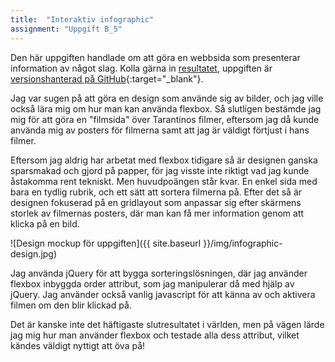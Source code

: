 ```yaml
---
title:  "Interaktiv infographic"
assignment: "Uppgift B_5"
---
```


Den här uppgiften handlade om att göra en webbsida som presenterar information av något slag. Kolla gärna in [resultatet](http://jarnehall.github.io/infographic), uppgiften är [versionshanterad på GitHub](https://github.com/jarnehall/infographic){:target="_blank"}.<!--more-->

Jag var sugen på att göra en design som använde sig av bilder, och jag ville också lära mig om hur man kan använda flexbox. Så slutligen bestämde jag mig för att göra en "filmsida" över Tarantinos filmer, eftersom jag då kunde använda mig av posters för filmerna samt att jag är väldigt förtjust i hans filmer.

Eftersom jag aldrig har arbetat med flexbox tidigare så är designen ganska sparsmakad och gjord på papper, för jag visste inte riktigt vad jag kunde åstakomma rent tekniskt. Men huvudpoängen står kvar. En enkel sida med bara en tydlig rubrik, och ett sätt att sortera filmerna på. Efter det så är designen fokuserad på en gridlayout som anpassar sig efter skärmens storlek av filmernas posters, där man kan få mer information genom att klicka på en bild.

![Design mockup för uppgiften]({{ site.baseurl }}/img/infographic-design.jpg)

Jag använda jQuery för att bygga sorteringslösningen, där jag använder flexbox inbyggda order attribut, som jag manipulerar då med hjälp av jQuery. Jag använder också vanlig javascript för att känna av och aktivera filmen om den blir klickad på.

Det är kanske inte det häftigaste slutresultatet i världen, men på vägen lärde jag mig hur man använder flexbox och testade alla dess attribut, vilket kändes väldigt nyttigt att öva på!
